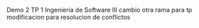 Demo 2 TP 1 Ingenieria de Software III
cambio otra rama para tp
modificacion para resolucion de conflictos
